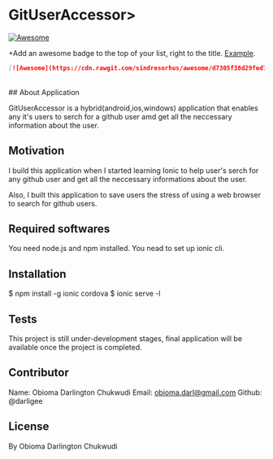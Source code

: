 # GitUserAccessor>
[![Awesome](https://cdn.rawgit.com/sindresorhus/awesome/d7305f38d29fed78fa85652e3a63e154dd8e8829/media/badge.svg)](https://github.com/sindresorhus/awesome)
 
 +Add an awesome badge to the top of your list, right to the title. [Example](https://github.com/sindresorhus/awesome-nodejs).
 
 ```md
 [![Awesome](https://cdn.rawgit.com/sindresorhus/awesome/d7305f38d29fed78fa85652e3a63e154dd8e8829/media/badge.svg)](https://github.com/sindresorhus/awesome)
 ```
<br/>
## About Application

GitUserAccessor is a hybrid(android,ios,windows) application that enables any it's users to serch for a github user amd get all the neccessary information about the user.


## Motivation

I build this application when I started learning Ionic to help user's serch for any github user and get all the neccessary informations about the user.

Also, I built this application to save users the stress of using a web browser to search for github users.

## Required softwares

You need node.js and npm installed.
You nead to set up ionic cli.

## Installation
$ npm install -g ionic cordova
$ ionic serve -l

## Tests

This project is still under-development stages,
final application will be available once the project is completed.

## Contributor
Name: Obioma Darlington Chukwudi
Email: obioma.darl@gmail.com
Github: @darligee


## License
By Obioma Darlington Chukwudi
